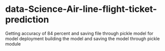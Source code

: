 # data-Science-Air-line-flight-ticket-prediction
Getting accuracy of  84 percent and saving file through pickle model for model deployment 
building the model and saving the model through pickle module
